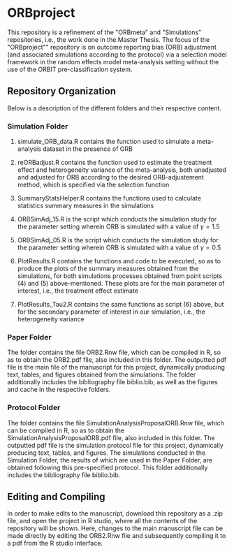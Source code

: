 # ORBproject
This repository is a refinement of the "ORBmeta" and "Simulations" repositories, i.e., the work done in the Master Thesis. The focus of the "ORBproject"" repository is on outcome reporting bias (ORB) adjustment (and associated simulations according to the protocol) via a selection model framework in the random effects model meta-analysis setting without the use of the ORBIT pre-classification system.

## Repository Organization

Below is a description of the different folders and their respective content.

### Simulation Folder

1. simulate_ORB_data.R contains the function used to simulate a meta-analysis dataset in the presence of ORB

2. reORBadjust.R contains the function used to estimate the treatment effect and heterogeneity variance of the meta-analysis, both unadjusted and adjusted for ORB according to the desired ORB-adjustement method, which is specified via the selection function

3. SummaryStatsHelper.R contains the functions used to calculate statistics summary measures in the simulations

4. ORBSimAdj_15.R is the script which conducts the simulation study for the parameter setting wherein ORB is simulated with a value of $\gamma=1.5$

5. ORBSimAdj_05.R is the script which conducts the simulation study for the parameter setting wherein ORB is simulated with a value of $\gamma=0.5$

6. PlotResults.R contains the functions and code to be executed, so as to produce the plots of the summary measures obtained from the simulations, for both simulations processes obtained from point scripts (4) and (5) above-mentioned. These plots are for the main parameter of interest, i.e., the treatment effect estimate

7. PlotResults_Tau2.R contains the same functions as script (6) above, but for the secondary parameter of interest in our simulation, i.e., the heterogeneity variance

### Paper Folder

The folder contains the file ORB2.Rnw file, which can be compiled in R, so as to obtain the ORB2.pdf file, also included in this folder. The outputted pdf file is the main file of the manuscript for this project, dynamically producing text, tables, and figures obtained from the simulations. The folder additionally includes the bibliography file biblio.bib, as well as the figures and cache in the respective folders.

### Protocol Folder

The folder contains the file SimulationAnalysisProposalORB.Rnw file, which can be compiled in R, so as to obtain the SimulationAnalysisProposalORB.pdf file, also included in this folder. The outputted pdf file is the simulation protocol file for this project, dynamically producing text, tables, and figures. The simulations conducted in the Simulation Folder, the results of which are used in the Paper Folder, are obtained following this pre-specified protocol. This folder additionally includes the bibliography file biblio.bib.

## Editing and Compiling

In order to make edits to the manuscript, download this repository as a .zip file, and open the project in R studio, where all the contents of the repository will be shown. Here, changes to  the main manuscript file can be made directly by editing the ORB2.Rnw file and subsequently compiling it to a pdf from the R studio interface.


